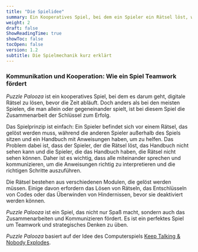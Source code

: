 ```yaml
---
title: "Die Spielidee"
summary: Ein Kooperatives Spiel, bei dem ein Spieler ein Rätsel löst, während andere Spieler Anweisungen aus einem Handbuch geben, um ihm dabei zu helfen, ohne das Rätsel selbst zu sehen.
weight: 2
draft: false
ShowReadingTime: true
showToc: false
tocOpen: false
version: 1.2
subtitle: Die Spielmechanik kurz erklärt 
---
```



### Kommunikation und Kooperation: Wie ein Spiel Teamwork fördert

*Puzzle Palooza* ist ein kooperatives Spiel, bei dem es darum geht, digitale Rätsel zu lösen, bevor die Zeit abläuft. Doch anders als bei den meisten Spielen, die man allein oder gegeneinander spielt, ist bei diesem Spiel die Zusammenarbeit der Schlüssel zum Erfolg.

Das Spielprinzip ist einfach: Ein Spieler befindet sich vor einem Rätsel, das gelöst werden muss, während die anderen Spieler außerhalb des Spiels sitzen und ein Handbuch mit Anweisungen haben, um zu helfen. Das Problem dabei ist, dass der Spieler, der die Rätsel löst, das Handbuch nicht sehen kann und die Spieler, die das Handbuch haben, die Rätsel nicht sehen können. Daher ist es wichtig, dass alle miteinander sprechen und kommunizieren, um die Anweisungen richtig zu interpretieren und die richtigen Schritte auszuführen.

Die Rätsel bestehen aus verschiedenen Modulen, die gelöst werden müssen. Einige davon erfordern das Lösen von Rätseln, das Entschlüsseln von Codes oder das Überwinden von Hindernissen, bevor sie deaktiviert werden können. 

*Puzzle Palooza* ist ein Spiel, das nicht nur Spaß macht, sondern auch das Zusammenarbeiten und Kommunizieren fördert. Es ist ein perfektes Spiel um Teamwork und strategisches Denken zu üben.

*Puzzle Palooza* basiert auf der Idee des Computerspiels [Keep Talking & Nobody Explodes](https://keeptalkinggame.com/).
